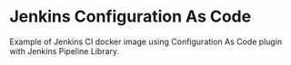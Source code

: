 # Jenkins Configuration As Code
Example of Jenkins CI docker image using Configuration As Code plugin with Jenkins Pipeline Library.
